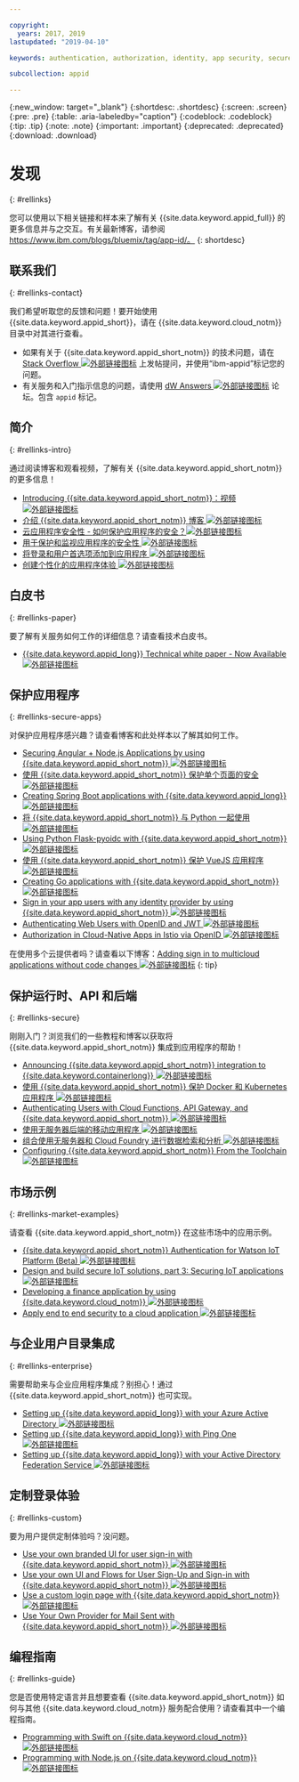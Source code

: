 ```yaml
---

copyright:
  years: 2017, 2019
lastupdated: "2019-04-10"

keywords: authentication, authorization, identity, app security, secure

subcollection: appid

---
```


{:new_window: target="_blank"}
{:shortdesc: .shortdesc}
{:screen: .screen}
{:pre: .pre}
{:table: .aria-labeledby="caption"}
{:codeblock: .codeblock}
{:tip: .tip}
{:note: .note}
{:important: .important}
{:deprecated: .deprecated}
{:download: .download}


# 发现
{: #rellinks}

您可以使用以下相关链接和样本来了解有关 {{site.data.keyword.appid_full}} 的更多信息并与之交互。有关最新博客，请参阅 https://www.ibm.com/blogs/bluemix/tag/app-id/。
{: shortdesc}

## 联系我们
{: #rellinks-contact}

我们希望听取您的反馈和问题！要开始使用 {{site.data.keyword.appid_short}}，请在 {{site.data.keyword.cloud_notm}} 目录中对其进行查看。
* 如果有关于 {{site.data.keyword.appid_short_notm}} 的技术问题，请在 <a href="https://stackoverflow.com/search?q=ibm-appid" target="_blank">Stack Overflow <img src="../../icons/launch-glyph.svg" alt="外部链接图标"></a> 上发帖提问，并使用“ibm-appid”标记您的问题。
* 有关服务和入门指示信息的问题，请使用 <a href="https://developer.ibm.com/answers/topics/appid/" target="_blank">dW Answers <img src="../../icons/launch-glyph.svg" alt="外部链接图标"></a> 论坛。包含 `appid` 标记。


## 简介
{: #rellinks-intro}

通过阅读博客和观看视频，了解有关 {{site.data.keyword.appid_short_notm}} 的更多信息！

* <a href="https://www.youtube.com/watch?v=cTn7l_J3tPg" target="_blank">Introducing {{site.data.keyword.appid_short_notm}}：视频 <img src="../../icons/launch-glyph.svg" alt="外部链接图标"></a>
* <a href="https://www.ibm.com/blogs/bluemix/2017/03/introducing-ibm-bluemix-app-id-authentication-profiles-service-app-developers/" target="_blank">介绍 {{site.data.keyword.appid_short_notm}} 博客 <img src="../../icons/launch-glyph.svg" alt="外部链接图标"></a>
* <a href="https://www.ibm.com/blogs/bluemix/2017/08/cloud-app-security-makes-secure-app/" target="_blank">云应用程序安全性 - 如何保护应用程序的安全？<img src="../../icons/launch-glyph.svg" alt="外部链接图标"></a>
* <a href="https://www.ibm.com/cloud/garage/content/architecture/securityArchitecture/security-for-application" target="_blank">用于保护和监视应用程序的安全性 <img src="../../icons/launch-glyph.svg" alt="外部链接图标"></a>
* <a href="https://www.youtube.com/watch?v=Glb412s4X3Q" target="_blank">将登录和用户首选项添加到应用程序 <img src="../../icons/launch-glyph.svg" alt="外部链接图标"></a>
* <a href="https://www.youtube.com/watch?v=VVWw5AjYg48" target="_blank">创建个性化的应用程序体验 <img src="../../icons/launch-glyph.svg" alt="外部链接图标"></a>


## 白皮书
{: #rellinks-paper}

要了解有关服务如何工作的详细信息？请查看技术白皮书。

* <a href="https://www.ibm.com/blogs/bluemix/2018/04/ibm-cloud-app-id-technical-white-paper-now-available/" target="_blank">{{site.data.keyword.appid_long}} Technical white paper - Now Available <img src="../../icons/launch-glyph.svg" alt="外部链接图标"></a>


## 保护应用程序
{: #rellinks-secure-apps}

对保护应用程序感兴趣？请查看博客和此处样本以了解其如何工作。

* <a href="https://www.ibm.com/blogs/bluemix/2018/04/securing-angularnode-js-applications-using-app-id/" target="_blank">Securing Angular + Node.js Applications by using {{site.data.keyword.appid_short_notm}} <img src="../../icons/launch-glyph.svg" alt="外部链接图标"></a>
* <a href="https://www.ibm.com/blogs/bluemix/2017/09/securing-single-page-apps-app-id-service/" target="_blank">使用 {{site.data.keyword.appid_short_notm}} 保护单个页面的安全 <img src="../../icons/launch-glyph.svg" alt="外部链接图标"></a>
* <a href="https://www.ibm.com/blogs/bluemix/2018/06/creating-spring-boot-applications-app-id/" target="_blank">Creating Spring Boot applications with {{site.data.keyword.appid_long}} <img src="../../icons/launch-glyph.svg" alt="外部链接图标"></a>
* <a href="https://github.com/mnsn/appid-python-flask-example" target="_blank">将 {{site.data.keyword.appid_short_notm}} 与 Python 一起使用 <img src="../../icons/launch-glyph.svg" alt="外部链接图标"></a>
* <a href="https://github.com/IBM-Cloud/github-traffic-stats" target="_blank">Using Python Flask-pyoidc with {{site.data.keyword.appid_short_notm}} <img src="../../icons/launch-glyph.svg" alt="外部链接图标"></a>
* <a href="https://github.com/ibmets/appid-vue-client" target="_blank">使用 {{site.data.keyword.appid_short_notm}} 保护 VueJS 应用程序 <img src="../../icons/launch-glyph.svg" alt="外部链接图标"></a>
* <a href="https://admin.blogs.prd.ibm.event.ibm.com/blogs/bluemix/2018/11/creating-go-applications-with-app-id/" target="_blank">Creating Go applications with {{site.data.keyword.appid_short_notm}} <img src="../../icons/launch-glyph.svg" alt="外部链接图标"></a>
* <a href="https://www.ibm.com/blogs/bluemix/2019/03/app-id-integrate-custom-identity/" target="_blank">Sign in your app users with any identity provider by using {{site.data.keyword.appid_short_notm}} <img src="../../icons/launch-glyph.svg" alt="外部链接图标"></a>
* <a href="http://heidloff.net/article/authenticating-web-users-openid-connect-jwt/" target="_blank">Authenticating Web Users with OpenID and JWT <img src="../../icons/launch-glyph.svg" alt="外部链接图标"></a>
* <a href="http://heidloff.net/article/authentication-authorization-openid-connect-istio" target="_blank">Authorization in Cloud-Native Apps in Istio via OpenID <img src="../../icons/launch-glyph.svg" alt="外部链接图标"></a>



在使用多个云提供者吗？请查看以下博客：<a href="https://www.ibm.com/blogs/bluemix/2019/03/adding-sign-in-to-multicloud-applications-without-code-changes/" target="_blank">Adding sign in to multicloud applications without code changes <img src="../../icons/launch-glyph.svg" alt="外部链接图标"></a>
{: tip}



## 保护运行时、API 和后端
{: #rellinks-secure}

刚刚入门？浏览我们的一些教程和博客以获取将 {{site.data.keyword.appid_short_notm}} 集成到应用程序的帮助！

* <a href="https://www.ibm.com/blogs/bluemix/2018/05/announcing-app-id-integration-ibm-cloud-kubernetes-service/" target="_blank">Announcing {{site.data.keyword.appid_short_notm}} integration to {{site.data.keyword.containerlong}} <img src="../../icons/launch-glyph.svg" alt="外部链接图标"></a>
* <a href="https://www.ibm.com/blogs/bluemix/2018/02/using-app-id-secure-docker-kubernetes-applications/" target="_blank">使用 {{site.data.keyword.appid_short_notm}} 保护 Docker 和 Kubernetes 应用程序 <img src="../../icons/launch-glyph.svg" alt="外部链接图标"></a>
* <a href="https://www.ibm.com/blogs/bluemix/2019/02/authenticating-users-with-cloud-functions-api-gateway-and-app-id/" target="_blank">Authenticating Users with Cloud Functions, API Gateway, and {{site.data.keyword.appid_short_notm}} <img src="../../icons/launch-glyph.svg" alt="外部链接图标"></a>
* <a href="/docs/tutorials?topic=solution-tutorials-serverless-mobile-backend#serverless-mobile-backend" target="_blank">使用无服务器后端的移动应用程序 <img src="../../icons/launch-glyph.svg" alt="外部链接图标"></a>
* <a href="/docs/tutorials?topic=solution-tutorials-serverless-github-traffic-analytics#serverless-github-traffic-analytics" target="_blank">组合使用无服务器和 Cloud Foundry 进行数据检索和分析 <img src="../../icons/launch-glyph.svg" alt="外部链接图标"></a>
* <a href="https://www.ibm.com/blogs/bluemix/2018/07/how-to-configure-ibm-cloud-app-id-from-the-toolchain/" target="_blank">Configuring {{site.data.keyword.appid_short_notm}} From the Toolchain <img src="../../icons/launch-glyph.svg" alt="外部链接图标"></a>




## 市场示例
{: #rellinks-market-examples}

请查看 {{site.data.keyword.appid_short_notm}} 在这些市场中的应用示例。

* <a href="https://www.ibm.com/support/knowledgecenter/SSQP8H/iot/platform/reference/security/app_id.html" target="_blank">{{site.data.keyword.appid_short_notm}} Authentication for Watson IoT Platform (Beta) <img src="../../icons/launch-glyph.svg" alt="外部链接图标"></a>
* <a href="https://developer.ibm.com/articles/iot-trs-secure-iot-solutions3/" target="_blank">Design and build secure IoT solutions, part 3: Securing IoT applications <img src="../../icons/launch-glyph.svg" alt="外部链接图标"></a>
* <a href="https://www.ibm.com/blogs/bluemix/2017/08/developing-finance-application-using-ibm-cloud/" target="_blank">Developing a finance application by using {{site.data.keyword.cloud_notm}} <img src="../../icons/launch-glyph.svg" alt="外部链接图标"></a>
* <a href="/docs/tutorials?topic=solution-tutorials-cloud-e2e-security#cloud-e2e-security" target="_blank">Apply end to end security to a cloud application <img src="../../icons/launch-glyph.svg" alt="外部链接图标"></a>


## 与企业用户目录集成
{: #rellinks-enterprise}

需要帮助来与企业应用程序集成？别担心！通过 {{site.data.keyword.appid_short_notm}} 也可实现。

* <a href="https://www.ibm.com/blogs/bluemix/2018/03/setting-ibm-cloud-app-id-azure-active-directory/" target="_blank">Setting up {{site.data.keyword.appid_long}} with your Azure Active Directory <img src="../../icons/launch-glyph.svg" alt="外部链接图标"></a>
* <a href="https://www.ibm.com/blogs/bluemix/2018/03/setting-ibm-cloud-app-id-ping-one/" target="_blank">Setting up {{site.data.keyword.appid_long}} with Ping One <img src="../../icons/launch-glyph.svg" alt="外部链接图标"></a>
* <a href="https://www.ibm.com/blogs/bluemix/2018/03/setting-ibm-cloud-app-id-active-directory-federation-service/" target="_blank">Setting up {{site.data.keyword.appid_long}} with your Active Directory Federation Service <img src="../../icons/launch-glyph.svg" alt="外部链接图标"></a>


## 定制登录体验
{: #rellinks-custom}

要为用户提供定制体验吗？没问题。

* <a href="https://www.ibm.com/blogs/bluemix/2018/01/use-branded-ui-user-sign-app-id/" target="_blank">Use your own branded UI for user sign-in with {{site.data.keyword.appid_short_notm}} <img src="../../icons/launch-glyph.svg" alt="外部链接图标"></a>
* <a href="https://www.ibm.com/blogs/bluemix/2018/06/use-ui-flows-user-sign-sign-app-id/" target="_blank">Use your own UI and Flows for User Sign-Up and Sign-in with {{site.data.keyword.appid_short_notm}} <img src="../../icons/launch-glyph.svg" alt="外部链接图标"></a>
* <a href="https://www.ibm.com/blogs/bluemix/2018/06/custom-login-page-app-id-integration/" target="_blank">Use a custom login page with  {{site.data.keyword.appid_short_notm}} <img src="../../icons/launch-glyph.svg" alt="外部链接图标"></a>
* <a href="https://www.ibm.com/blogs/bluemix/2018/10/use-ibm-cloud-app-id-and-your-email-provider-to-brand-mails-sent-to-app-users/" target="_blank">Use Your Own Provider for Mail Sent with {{site.data.keyword.appid_short_notm}} <img src="../../icons/launch-glyph.svg" alt="外部链接图标"></a>

## 编程指南
{: #rellinks-guide}

您是否使用特定语言并且想要查看 {{site.data.keyword.appid_short_notm}} 如何与其他 {{site.data.keyword.cloud_notm}} 服务配合使用？请查看其中一个编程指南。

* <a href="/docs/swift/authenticate?topic=swift-getting_started_swift#getting_started_swift" target="_blank">Programming with Swift on {{site.data.keyword.cloud_notm}} <img src="../../icons/launch-glyph.svg" alt="外部链接图标"></a>
* <a href="/docs/node?topic=nodejs-node-getting-started#node-getting-started" target="_blank">Programming with Node.js on {{site.data.keyword.cloud_notm}} <img src="../../icons/launch-glyph.svg" alt="外部链接图标"></a>
